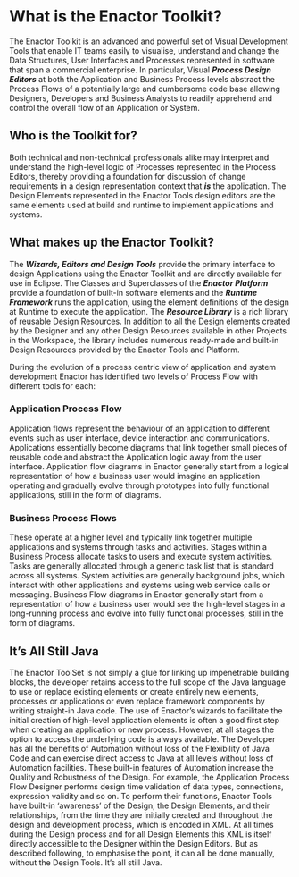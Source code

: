 ﻿# What is the Enactor Toolkit?

The Enactor Toolkit is an advanced and powerful set of Visual Development Tools that enable IT teams easily to visualise, understand and change the Data Structures, User Interfaces and Processes represented in software that span a commercial enterprise. In particular, Visual ***Process Design Editors*** at both the Application and Business Process levels abstract the Process Flows of a potentially large and cumbersome code base allowing Designers, Developers and Business Analysts to readily apprehend and control the overall flow of an Application or System. 

## Who is the Toolkit for?
Both technical and non-technical professionals alike may interpret and understand the high-level logic of Processes represented in the Process Editors, thereby providing a foundation for discussion of change requirements in a design representation context that ***is*** the application. The Design Elements represented in the Enactor Tools design editors are the same elements used at build and runtime to implement applications and systems.

## What makes up the Enactor Toolkit?
The ***Wizards, Editors and Design Tools*** provide the primary interface to design Applications using the Enactor Toolkit and are directly available for use in Eclipse. The Classes and Superclasses of the ***Enactor Platform*** provide a foundation of built-in software elements and the ***Runtime Framework*** runs the application, using the element definitions of the design at Runtime to execute the application. The ***Resource Library*** is a rich library of reusable Design Resources. In addition to all the Design elements created by the Designer and any other Design Resources available in other Projects in the Workspace, the library includes numerous ready-made and built-in Design Resources provided by the Enactor Tools and Platform. 

During the evolution of a process centric view of application and system development Enactor has identified two levels of Process Flow with different tools for each:

### Application Process Flow
Application flows represent the behaviour of an application to different events such as user interface, device interaction and communications. Applications essentially become diagrams that link together small pieces of reusable code and abstract the Application logic away from the user interface. Application flow diagrams in Enactor generally start from a logical representation of how a business user would imagine an application operating and gradually evolve through prototypes into fully functional applications, still in the form of diagrams.

### Business Process Flows
These operate at a higher level and typically link together multiple applications and systems through tasks and activities. Stages within a Business Process allocate tasks to users and execute system activities. Tasks are generally allocated through a generic task list that is standard across all systems. System activities are generally background jobs, which interact with other applications and systems using web service calls or messaging. Business Flow diagrams in Enactor generally start from a representation of how a business user would see the high-level stages in a long-running process and evolve into fully functional processes, still in the form of diagrams.

## It’s All Still Java

The Enactor ToolSet is not simply a glue for linking up impenetrable building blocks, the developer retains access to the full scope of the Java language to use or replace existing elements or create entirely new elements, processes or applications or even replace framework components by writing straight-in Java code. The use of Enactor’s wizards to facilitate the initial creation of high-level application elements is often a good first step when creating an application or new process. However, at all stages the option to access the underlying code is always available. The Developer has all the benefits of Automation without loss of the Flexibility of Java Code and can exercise direct access to Java at all levels without loss of Automation facilities. These built-in features of Automation increase the Quality and Robustness of the Design. For example, the Application Process Flow Designer performs design time validation of data types, connections, expression validity and so on. To perform their functions, Enactor Tools have built-in ‘awareness’ of the Design, the Design Elements, and their relationships, from the time they are initially created and throughout the design and development process, which is encoded in XML. At all times during the Design process and for all Design Elements this XML is itself directly accessible to the Designer within the Design Editors. But as described following, to emphasise the point, it can all be done manually, without the Design Tools. It’s all still Java.

